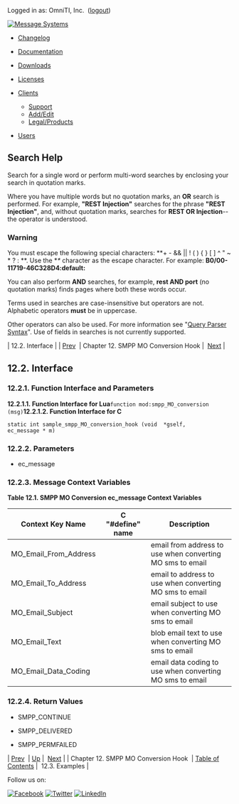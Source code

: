 Logged in as: OmniTI, Inc.  ([logout](https://support.messagesystems.com/logout.php))

[![Message Systems](https://support.messagesystems.com/images/ms-white205.png)](https://support.messagesystems.com/start.php) 

*   [Changelog](https://support.messagesystems.com/start.php?show=changelog)
*   [Documentation](https://support.messagesystems.com/docs/)
*   [Downloads](https://support.messagesystems.com/start.php)

*   [Licenses](https://support.messagesystems.com/license_summary.php)
*   <a href="">Clients</a>
    *   [Support](https://support.messagesystems.com/cs.php)
    *   [Add/Edit](https://support.messagesystems.com/edit_client.php)
    *   [Legal/Products](https://support.messagesystems.com/edit_products.php)
*   [Users](https://support.messagesystems.com/edit_customer.php)

## Search Help

Search for a single word or perform multi-word searches by enclosing your search in quotation marks.

Where you have multiple words but no quotation marks, an **OR** search is performed. For example, **"REST Injection"** searches for the phrase **"REST Injection"**, and, without quotation marks, searches for **REST OR Injection**--the operator is understood.

### Warning

You must escape the following special characters: **+ - && || ! ( ) { } [ ] ^ " ~ * ? : \**. Use the **\** character as the escape character. For example: **B0/00-11719-46C328D4\:default\:**

You can also perform **AND** searches, for example, **rest AND port** (no quotation marks) finds pages where both these words occur.

Terms used in searches are case-insensitive but operators are not. Alphabetic operators **must** be in uppercase.

Other operators can also be used. For more information see "[Query Parser Syntax](https://lucene.apache.org/core/old_versioned_docs/versions/3_0_0/queryparsersyntax.html)". Use of fields in searches is not currently supported.

| 12.2. Interface |
| [Prev](SMPPMOConversionHook.php)  | Chapter 12. SMPP MO Conversion Hook |  [Next](SMPPMOConversionHook.examples.php) |

## 12.2. Interface

### 12.2.1. Function Interface and Parameters

**12.2.1.1. Function Interface for Lua**`function mod:smpp_MO_conversion (msg)`**12.2.1.2. Function Interface for C**
```
static int sample_smpp_MO_conversion_hook (void  *gself,
ec_message * m)
```

### 12.2.2. Parameters

*   ec_message

### 12.2.3. Message Context Variables

<a name="SMPP_MO_Conversion_ec_message_Context_Variables"></a>

**Table 12.1. SMPP MO Conversion ec_message Context Variables**

| Context Key Name | C "#define" name | Description |
| --- | --- | --- |
| MO_Email_From_Address |   | email from address to use when converting MO sms to email |
| MO_Email_To_Address |   | email to address to use when converting MO sms to email |
| MO_Email_Subject |   | email subject to use when converting MO sms to email |
| MO_Email_Text |   | blob email text to use when converting MO sms to email |
| MO_Email_Data_Coding |   | email data coding to use when converting MO sms to email |

### 12.2.4. Return Values

*   SMPP_CONTINUE

*   SMPP_DELIVERED

*   SMPP_PERMFAILED

| [Prev](SMPPMOConversionHook.php)  | [Up](SMPPMOConversionHook.php) |  [Next](SMPPMOConversionHook.examples.php) |
| Chapter 12. SMPP MO Conversion Hook  | [Table of Contents](index.php) |  12.3. Examples |

Follow us on:

[![Facebook](https://support.messagesystems.com/images/icon-facebook.png)](http://www.facebook.com/messagesystems) [![Twitter](https://support.messagesystems.com/images/icon-twitter.png)](http://twitter.com/#!/MessageSystems) [![LinkedIn](https://support.messagesystems.com/images/icon-linkedin.png)](http://www.linkedin.com/company/message-systems)